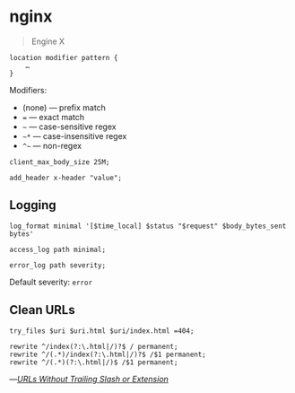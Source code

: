 # nginx

> Engine X

```
location modifier pattern {
	…
}
```

Modifiers:

-   (none) — prefix match
-   `=` — exact match
-   `~` — case-sensitive regex
-   `~*` — case-insensitive regex
-   `^~` — non-regex

```nginx
client_max_body_size 25M;
```

```nginx
add_header x-header "value";
```

## Logging

```nginx
log_format minimal '[$time_local] $status "$request" $body_bytes_sent bytes'
```

```nginx
access_log path minimal;
```

```nginx
error_log path severity;
```

Default severity: `error`

## Clean URLs

```nginx
try_files $uri $uri.html $uri/index.html =404;

rewrite ^/index(?:\.html|/)?$ / permanent;
rewrite ^/(.*)/index(?:\.html|/)?$ /$1 permanent;
rewrite ^/(.*)(?:\.html|/)$ /$1 permanent;
```

—[_URLs Without Trailing Slash or Extension_](https://christopheraue.net/design/urls-without-trailing-slash-or-extension)
